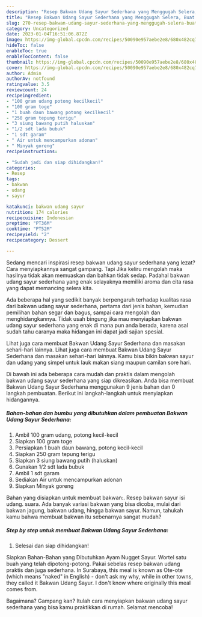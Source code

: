 ```yaml
---
description: "Resep Bakwan Udang Sayur Sederhana yang Menggugah Selera, Buat Buka Puasa}"
title: "Resep Bakwan Udang Sayur Sederhana yang Menggugah Selera, Buat Buka Puasa}"
slug: 270-resep-bakwan-udang-sayur-sederhana-yang-menggugah-selera-buat-buka-puasa
category: Uncategorized
date: 2023-01-04T16:51:06.872Z
image: https://img-global.cpcdn.com/recipes/50090e957aebe2e8/680x482cq70/bakwan-udang-sayur-sederhana-foto-resep-utama.jpg
hideToc: false
enableToc: true
enableTocContent: false
thumbnail: https://img-global.cpcdn.com/recipes/50090e957aebe2e8/680x482cq70/bakwan-udang-sayur-sederhana-foto-resep-utama.jpg
cover: https://img-global.cpcdn.com/recipes/50090e957aebe2e8/680x482cq70/bakwan-udang-sayur-sederhana-foto-resep-utama.jpg
author: Admin
authorAv: notfound
ratingvalue: 3.5
reviewcount: 24
recipeingredient:
- "100 gram udang potong kecilkecil"
- "100 gram toge"
- "1 buah daun bawang potong kecilkecil"
- "250 gram tepung terigu"
- "3 siung bawang putih haluskan"
- "1/2 sdt lada bubuk"
- "1 sdt garam"
- " Air untuk mencampurkan adonan"
- " Minyak goreng"
recipeinstructions:

- "Sudah jadi dan siap dihidangkan!"
categories:
- Resep
tags:
- bakwan
- udang
- sayur

katakunci: bakwan udang sayur 
nutrition: 174 calories
recipecuisine: Indonesian
preptime: "PT36M"
cooktime: "PT52M"
recipeyield: "2"
recipecategory: Dessert

---
```



Sedang mencari inspirasi resep bakwan udang sayur sederhana yang lezat? Cara menyiapkannya sangat gampang. Tapi Jika keliru mengolah maka hasilnya tidak akan memuaskan dan bahkan tidak sedap. Padahal bakwan udang sayur sederhana yang enak selayaknya memiliki aroma dan cita rasa yang dapat memancing selera kita.


Ada beberapa hal yang sedikit banyak berpengaruh terhadap kualitas rasa dari bakwan udang sayur sederhana, pertama dari jenis bahan, kemudian pemilihan bahan segar dan bagus, sampai cara mengolah dan menghidangkannya. Tidak usah bingung jika mau menyiapkan bakwan udang sayur sederhana yang enak di mana pun anda berada, karena asal sudah tahu caranya maka hidangan ini dapat jadi sajian spesial.

Lihat juga cara membuat Bakwan Udang Sayur Sederhana dan masakan sehari-hari lainnya. Lihat juga cara membuat Bakwan Udang Sayur Sederhana dan masakan sehari-hari lainnya. Kamu bisa bikin bakwan sayur dan udang yang simpel untuk lauk makan siang maupun camilan sore hari.


Di bawah ini ada beberapa cara mudah dan praktis dalam mengolah bakwan udang sayur sederhana yang siap dikreasikan. Anda bisa membuat Bakwan Udang Sayur Sederhana menggunakan 9 jenis bahan dan 0 langkah pembuatan. Berikut ini langkah-langkah untuk menyiapkan hidangannya.

<!--inarticleads1-->

##### Bahan-bahan dan bumbu yang dibutuhkan dalam pembuatan Bakwan Udang Sayur Sederhana:

1. Ambil 100 gram udang, potong kecil-kecil
1. Siapkan 100 gram toge
1. Persiapkan 1 buah daun bawang, potong kecil-kecil
1. Siapkan 250 gram tepung terigu
1. Siapkan 3 siung bawang putih (haluskan)
1. Gunakan 1/2 sdt lada bubuk
1. Ambil 1 sdt garam
1. Sediakan  Air untuk mencampurkan adonan
1. Siapkan  Minyak goreng


Bahan yang disiapkan untuk membuat bakwan:. Resep bakwan sayur isi udang. suara. Ada banyak variasi bakwan yang bisa dicoba, mulai dari bakwan jagung, bakwan udang, hingga bakwan sayur. Namun, tahukah kamu bahwa membuat bakwan itu sebenarnya sangat mudah? 

<!--inarticleads2-->

##### Step by step untuk membuat Bakwan Udang Sayur Sederhana:


1. Selesai dan siap dihidangkan!

Siapkan Bahan-Bahan yang Dibutuhkan Ayam Nugget Sayur. Wortel satu buah yang telah dipotong-potong. Pakai sebelas resep bakwan udang praktis dan juga sederhana. In Surabaya, this meal is known as Ote-ote (which means &#34;naked&#34; in English) - don&#39;t ask my why, while in other towns, they called it Bakwan Udang Sayur. I don&#39;t know where originally this meal comes from. 

Bagaimana? Gampang kan? Itulah cara menyiapkan bakwan udang sayur sederhana yang bisa kamu praktikkan di rumah. Selamat mencoba!
